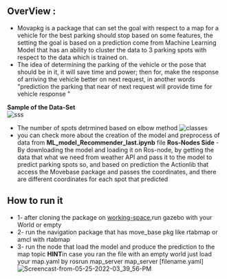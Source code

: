 ## OverView :
- Movapkg is a package that can set the goal with respect to a map for a vehicle for the best parking should stop based on some features, the setting the goal is based on a prediction come from Machine Learning Model that has an ability to cluster the data to  3 parking spots with respect to the data which is trained on. 
- The idea of determining the parking of the vehicle or the pose that should be in it, it will save time and power; then for, make the response of arriving the vehicle better on next request, in another words "prediction the parking that near of next request will provide time for vehicle response "
  
**Sample of the Data-Set**  
![sss](https://user-images.githubusercontent.com/28098904/170249835-b28614e5-211e-4644-a013-682d5168ab81.PNG)

- The number of spots detrmined based on elbow method 
![classes](https://user-images.githubusercontent.com/28098904/170289425-ee7a87fe-53de-4205-ab7e-396686f71c95.PNG)
- you can check more about the creation of the model and preprocess of data from **ML_model_Recommender_last.ipynb** file 
**Ros-Nodes Side**
-By downloading the model and loading it on Ros-node, by getting the data that what we need from weather API and pass it to the model to predict parking spots so, and based on  prediction the Actionlib that access the Movebase package and passes the coordinates, and there are different coordinates for each spot that predicted
## How to run it
- 1- after cloning the package on [working-space](http://wiki.ros.org/catkin/Tutorials/create_a_workspace),run gazebo with your World or empty
- 2- run the navigation package that has move_base pkg like rtabmap  or amcl with rtabmap
- 3- run the node that load the model and produce the prediction to the map topic 
**HINT**in case you ran the file with an empty world just load your map.yaml by rosrun map_server map_server [filename.yaml]
![Screencast-from-05-25-2022-03_39_56-PM](https://user-images.githubusercontent.com/28098904/170280075-0171219c-5269-4c5a-a54a-3bf21029e1d3.gif)
